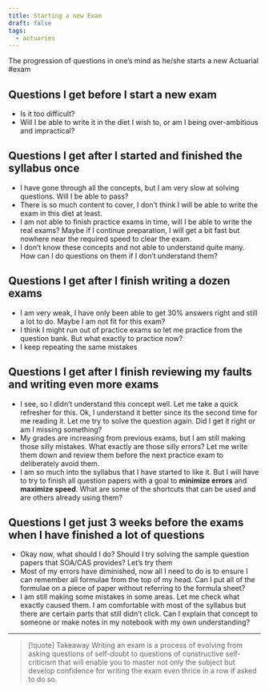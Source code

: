 ```yaml
---
title: Starting a new Exam
draft: false
tags:
  - actuaries
---
```

 The progression of questions in one’s mind as he/she starts a new Actuarial #exam
## Questions I get before I start a new exam

- Is it too difficult?
- Will I be able to write it in the diet I wish to, or am I being over-ambitious and impractical?

## Questions I get after I started and finished the syllabus once

- I have gone through all the concepts, but I am very slow at solving questions. Will I be able to pass?
- There is so much content to cover, I don’t think I will be able to write the exam in this diet at least.
- I am not able to finish practice exams in time, will I be able to write the real exams? Maybe if I continue preparation, I will get a bit fast but nowhere near the required speed to clear the exam.
- I don’t know these concepts and not able to understand quite many. How can I do questions on them if I don’t understand them?

## Questions I get after I finish writing a dozen exams

- I am very weak, I have only been able to get 30% answers right and still a lot to do. Maybe I am not fit for this exam?
- I think I might run out of practice exams so let me practice from the question bank. But what exactly to practice now?
- I keep repeating the same mistakes

## Questions I get after I finish reviewing my faults and writing even more exams

- I see, so I didn’t understand this concept well. Let me take a quick refresher for this. Ok, I understand it better since its the second time for me reading it. Let me try to solve the question again. Did I get it right or am I missing something?
- My grades are increasing from previous exams, but I am still making those silly mistakes. What exactly are those silly errors? Let me write them down and review them before the next practice exam to deliberately avoid them.
- I am so much into the syllabus that I have started to like it. But I will have to try to finish all question papers with a goal to **minimize errors** and **maximize speed**. What are some of the shortcuts that can be used and are others already using them?

## Questions I get just 3 weeks before the exams when I have finished a lot of questions

- Okay now, what should I do? Should I try solving the sample question papers that SOA/CAS provides? Let’s try them
- Most of my errors have diminished, now all I need to do is to ensure I can remember all formulae from the top of my head. Can I put all of the formulae on a piece of paper without referring to the formula sheet?
- I am still making some mistakes in some areas. Let me check what exactly caused them. I am comfortable with most of the syllabus but there are certain parts that still didn’t click. Can I explain that concept to someone or make notes in my notebook with my own understanding?

---

> [!quote] Takeaway
> Writing an exam is a process of evolving from asking questions of self-doubt to questions of constructive self-criticism that will enable you to master not only the subject but develop confidence for writing the exam even thrice in a row if asked to do so.